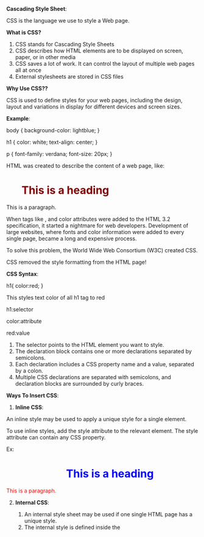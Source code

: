 **Cascading Style Sheet**:

CSS is the language we use to style a Web page.

**What is CSS?**
1. CSS stands for Cascading Style Sheets
2. CSS describes how HTML elements are to be displayed on screen, paper, or in other media
3. CSS saves a lot of work. It can control the layout of multiple web pages all at once
4. External stylesheets are stored in CSS files

**Why Use CSS??**

CSS is used to define styles for your web pages, including the design, layout and variations in display for different devices and screen sizes.

**Example**:

body {
  background-color: lightblue;
}

h1 {
  color: white;
  text-align: center;
}

p {
  font-family: verdana;
  font-size: 20px;
}

HTML was created to describe the content of a web page, like:

<h1>This is a heading</h1>

<p>This is a paragraph.</p>

When tags like <font>, and color attributes were added to the HTML 3.2 specification, it started a nightmare for web developers. Development of large websites, where fonts and color information were added to every single page, became a long and expensive process.

To solve this problem, the World Wide Web Consortium (W3C) created CSS.

CSS removed the style formatting from the HTML page!


**CSS Syntax**:

h1{
    color:red;
}

This styles text color of all h1 tag to red

h1:selector

color:attribute

red:value

1. The selector points to the HTML element you want to style.
2. The declaration block contains one or more declarations separated by semicolons.
3. Each declaration includes a CSS property name and a value, separated by a colon.
4. Multiple CSS declarations are separated with semicolons, and declaration blocks are surrounded by curly braces.


**Ways To Insert CSS**:

1. **Inline CSS**:

An inline style may be used to apply a unique style for a single element.

To use inline styles, add the style attribute to the relevant element. The style attribute can contain any CSS property.

Ex:

<body>
    <h1 style="color:blue;text-align:center;">This is a heading</h1>
    <p style="color:red;">This is a paragraph.</p>
</body>

2. **Internal CSS**:

    1. An internal style sheet may be used if one single HTML page has a unique style.
    2. The internal style is defined inside the <style> element, inside the head section.

    Example:

    <head>
        <style>

            body {
                background-color: linen;
            }

            h1 {
                color: maroon;
                margin-left: 40px;
            }
        </style>
    </head>


3. **External CSS**:

    1. With an external style sheet, you can change the look of an entire website by changing just one file!
    2. Each HTML page must include a reference to the external style sheet file inside the <link> element,      inside the head section.

    Example:

    <head>
        <link rel="stylesheet" href="mystyle.css">
    </head>

    3. An external style sheet can be written in any text editor, and must be saved with a .css extension.
    4. The external .css file should not contain any HTML tags.

    mystyle.css:

    body {
        background-color: lightblue;
    }

    h1 {
        color: navy;
        margin-left: 20px;
    }


**Cascading Order**:

What style will be used when there is more than one style specified for an HTML element?

1. So, an inline style has the highest priority, and will override external and internal styles and browser defaults.

**Note:** If we want to apply Internal CSS over inline during conflict, then mark **!important** with 
the property in Internal CSS

2. Resolution of Conflict b/w the Internal & External CSS property depends upon whether style tag comes first or link:
    1. If style tag comes first, then value in internal CSS will dsiplay
    2. Otherwise, value in external CSS will display..


**CSS Selectors:**

A CSS selector selects(or find) the HTML element(s) you want to style.

We can divide CSS selectors into five categories:

1. Simple selectors (select elements based on name, id, class)
2. Combinator selectors (select elements based on a specific relationship between them)
3. Pseudo-class selectors (select elements based on a certain state)
4. Pseudo-elements selectors (select and style a part of an element)
5. Attribute selectors (select elements based on an attribute or attribute value)

1. Simple Selectors:

    1. **The CSS element Selector**:

        The element selector selects HTML elements based on the element name.

        Example:

        p {
            text-align: center;
            color: red;
        }

    2. **The CSS id Selector**:

        1. The id selector uses the id attribute of an HTML element to select a specific element.
        2. The id of an element is unique within a page, so the id selector is used to select one unique element!
        3. To select an element with a specific id, write a hash (#) character, followed by the id of the      element.

            Example:
            The CSS rule below will be applied to the HTML element with id="para1": 

            #para1 {
                
                text-align: center;
                color: red;

            }

    3. **The CSS class Selector**:

        1. The class selector selects HTML elements with a specific class attribute.
        2. To select elements with a specific class, write a period (.) character, followed by the class name.

            Example:
            Style all the HTML elements of class center

            .center {

                text-align: center;
                color: red;

            }

        3. You can also specify that only specific HTML elements should be affected by a class.

            Example:
            Style all the p elements of class center

            p.center {

                text-align: center;
                color: red;

            }

    4. **The CSS Grouping Selector**:

        The grouping selector selects all the HTML elements with the same style definitions.

        Example:
        h1,h2 & p will style in same manner

        h1, h2, p {

            text-align: center;
            color: red;

        }


**CSS Colors:**

Colors are specified using predefined color names, or RGB, HEX, HSL, RGBA, HSLA values.

1. **CSS Background Color:**

You can set the background color for HTML elements:

<h1 style="background-color:DodgerBlue;">Hello World</h1>
<p style="background-color:Tomato;">Lorem ipsum...</p>


2. **CSS Text Color:**

You can set the color of text:

<h1 style="color:Tomato;">Hello World</h1>
<p style="color:DodgerBlue;">Lorem ipsum...</p>
<p style="color:MediumSeaGreen;">Ut wisi enim...</p>


**CSS RGB Colors:**

An RGB color value represents RED, GREEN, and BLUE light sources.

1. **RGB color:**

In CSS, a color can be specified as an RGB value, using this formula:

rgb(red, green, blue)

Each parameter (red, green, and blue) defines the intensity of the color between 0 and 255.

For example, rgb(255, 0, 0) is displayed as red, because red is set to its highest value (255) and the others are set to 0.

To display black, set all color parameters to 0, like this: rgb(0, 0, 0).

To display white, set all color parameters to 255, like this: rgb(255, 255, 255).

2. **RGBA color:**

RGBA color values are an extension of RGB color values with an alpha channel - which specifies the opacity for a color.

An RGBA color value is specified with:

rgba(red, green, blue, alpha)

The alpha parameter is a number between 0.0 (fully transparent) and 1.0 (not transparent at all)..



